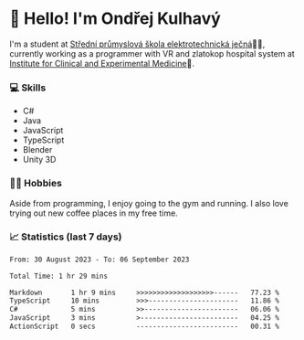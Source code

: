 # 👋 Hello! I'm Ondřej Kulhavý

I'm a student at [Střední průmyslová škola elektrotechnická ječná](https://www.spsejecna.cz/)👨‍🎓, currently working as a programmer with VR and zlatokop hospital system at [Institute for Clinical and Experimental Medicine](https://www.ikem.cz/en/)🏥.

### 💻 Skills
- C#
- Java
- JavaScript
- TypeScript
- Blender
- Unity 3D

### 🏋️‍♂️ Hobbies

Aside from programming, I enjoy going to the gym and running. I also love trying out new coffee places in my free time.

### 📈 Statistics (last 7 days)
<!--START_SECTION:waka-->

```txt
From: 30 August 2023 - To: 06 September 2023

Total Time: 1 hr 29 mins

Markdown       1 hr 9 mins     >>>>>>>>>>>>>>>>>>>------   77.23 %
TypeScript     10 mins         >>>----------------------   11.86 %
C#             5 mins          >>-----------------------   06.06 %
JavaScript     3 mins          >------------------------   04.25 %
ActionScript   0 secs          -------------------------   00.31 %
```

<!--END_SECTION:waka-->



